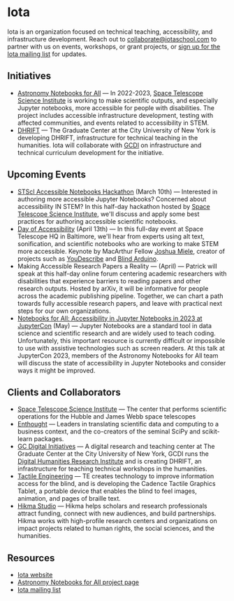 # Iota

Iota is an organization focused on technical teaching, accessibility, and infrastructure development. Reach out to collaborate@iotaschool.com to partner with us on events, workshops, or grant projects, or [sign up for the Iota mailing list](https://iotaschool.com/subscribe) for updates.

## Initiatives

- [Astronomy Notebooks for All](https://github.com/Iota-School/notebooks-for-all) — In 2022-2023, [Space Telescope Science Institute](https://www.stsci.edu/) is working to make scientific outputs, and especially Jupyter notebooks, more accessible for people with disabilities. The project includes accessible infrastructure development, testing with affected communities, and events related to accessibility in STEM.
- [DHRIFT](https://www.gc.cuny.edu/news/neh-grant-promotes-equity-digital-humanities) — The Graduate Center at the City University of New York is developing DHRIFT, infrastructure for technical teaching in the humanities. Iota will collaborate with [GCDI](https://gcdi.net/) on infrastructure and technical curriculum development for the initiative.

## Upcoming Events

- [STScI Accessible Notebooks Hackathon](https://docs.google.com/presentation/d/1vt6fmvclckdIUJPPRv1FAaGFN2wgztuFqleL06datD4/edit) (March 10th) — Interested in authoring more accessible Jupyter Notebooks? Concerned about accessibility IN STEM? In this half-day hackathon hosted by [Space Telescope Science Institute](https://www.stsci.edu/), we'll discuss and apply some best practices for authoring accessible scientific notebooks.
- [Day of Accessibility](https://iota-school.github.io/day_accessibility) (April 13th) — In this full-day event at Space Telescope HQ in Baltimore, we'll hear from experts using alt text, sonification, and scientific notebooks who are working to make STEM more accessible. Keynote by MacArthur Fellow [Joshua Miele](https://www.macfound.org/fellows/class-of-2021/joshua-miele#searchresults), creator of projects such as [YouDescribe](https://www.ski.org/project/youdescribe) and [Blind Arduino](https://www.ski.org/project/blind-arduino-project).
- Making Accessible Research Papers a Reality — (April) — Patrick will speak at this half-day online forum centering academic researchers with disabilities that experience barriers to reading papers and other research outputs. Hosted by arXiv, it will be informative for people across the academic publishing pipeline. Together, we can chart a path towards fully accessible research papers, and leave with practical next steps for our own organizations.
- [Notebooks for All: Accessibility in Jupyter Notebooks in 2023 at JupyterCon](https://cfp.jupytercon.com/2023/talk/review/YL7JQZNCQFAMSJC37UDVJLSMYX3VZNDZ) (May) — Jupyter Notebooks are a standard tool in data science and scientific research and are widely used to teach coding. Unfortunately, this important resource is currently difficult or impossible to use with assistive technologies such as screen readers. At this talk at JupyterCon 2023, members of the Astronomy Notebooks for All team will discuss the state of accessibility in Jupyter Notebooks and consider ways it might be improved.

## Clients and Collaborators

- [Space Telescope Science Institute](https://www.stsci.edu/) — The center that performs scientific operations for the Hubble and James Webb space telescopes
- [Enthought](https://www.enthought.com/) — Leaders in translating scientific data and computing to a business context, and the co-creators of the seminal SciPy and scikit-learn packages.
- [GC Digital Initiatives](https://gcdi.commons.gc.cuny.edu/) — A digital research and teaching center at The Graduate Center at the City University of New York, GCDI runs the [Digital Humanities Research Institute](https://www.dhinstitutes.org/) and is creating DHRIFT, an infrastructure for teaching technical workshops in the humanities.
- [Tactile Engineering](https://www.tactile-engineering.com/) — TE creates technology to improve information access for the blind, and is developing the Cadence Tactile Graphics Tablet, a portable device that enables the blind to feel images, animation, and pages of braille text.
- [Hikma Studio](https://www.hikma.studio/) — Hikma helps scholars and research professionals attract funding, connect with new audiences, and build partnerships. Hikma works with high-profile research centers and organizations on impact projects related to human rights, the social sciences, and the humanities.

## Resources

- [Iota website](https://iotaschool.com/)
- [Astronomy Notebooks for All project page](https://github.com/Iota-School/notebooks-for-all)
- [Iota mailing list](https://iotaschool.com/subscribe)
